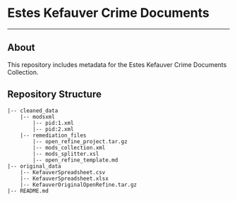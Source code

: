 # Estes Kefauver Crime Documents

---

## About

This repository includes metadata for the Estes Kefauver Crime Documents Collection.

## Repository Structure

```
|-- cleaned_data
	|-- modsxml
		|-- pid:1.xml
		|-- pid:2.xml
    |-- remediation_files
    	|-- open_refine_project.tar.gz
        |-- mods_collection.xml
        |-- mods_splitter.xsl
        |-- open_refine_template.md
|-- original_data
	|-- KefauverSpreadsheet.csv
	|-- KefauverSpreadsheet.xlsx
	|-- KefauverOriginalOpenRefine.tar.gz
|-- README.md
```
